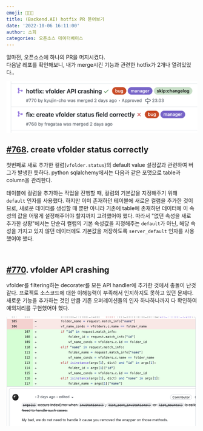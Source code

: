 ```yaml
---
emoji: 👩🏻‍💻
title: (Backend.AI) hotfix PR 뜯어보기
date: '2022-10-06 16:11:00'
author: 소희
categories: 오픈소스 데이터베이스
---
```


얼마전, 오픈소스에 하나의 PR을 머지시켰다.  
다음날 레포를 확인해보니, 내가 merge시킨 기능과 관련한 hotfix가 2개나 열려있었다..  

![os-hotfix-001.png](./os-hotfix-001.png)
<br>

## [#768](https://github.com/lablup/backend.ai/pull/768). create vfolder status correctly

첫번째로 새로 추가한 컬럼(`vfolder.status`)의 default value 설정값과 관련하여 버그가 발생한 듯하다.
python sqlalchemy에서는 다음과 같은 포맷으로 table과 column을 관리한다.

테이블에 컬럼을 추가하는 작업을 진행할 때, 컬럼의 기본값을 지정해주기 위해 `default` 인자를 사용했다. 하지만 이미 존재하던 테이블에 새로운 컬럼을 추가한 것이므로, 새로운 데이터를 생성할 때 뿐만 아니라 기존에 table에 존재하던 데이터에 이 속성의 값을 어떻게 설정해주어야 할지까지 고려했어야 했다. 따라서 "없던 속성을 새로 추가한 상황"에서는 단순히 컬럼의 기본 속성값을 지정해주는 `default`가 아닌, 해당 속성을 가지고 있지 않던 데이터에도 기본값을 저장하도록 `server_default` 인자를 사용했어야 했다.

<br>

## [#770](https://github.com/lablup/backend.ai/pull/770). vfolder API crashing

vfolder를 filtering하는 decorater를 모든 API handler에 추가한 것에서 충돌이 난것 같다.
프로젝트 소스코드에 대한 이해능력이 부족해서 인지하지도 못하고 있던 문제다. 새로운 기능을 추가하는 것인 만큼 기존 오퍼레이션들의 인자 하나하나까지 다 확인하여 예외처리를 구현했어야 했다.

![os-hotfix-003.png](./os-hotfix-003.png)

<br>

